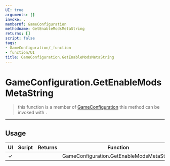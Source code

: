 ```yaml
---
UI: true
arguments: []
invoke: .
memberOf: GameConfiguration
methodname: GetEnableModsMetaString
returns: []
script: false
tags:
- GameConfiguration/_function
- function/UI
title: GameConfiguration.GetEnableModsMetaString
---
```

# GameConfiguration.GetEnableModsMetaString
> this function is a member of [GameConfiguration](civ-6/lua/GameConfiguration.md)
> this method can be invoked with `.`
-----
## Usage
|  UI | Script | Returns | Function | Arguments |
|:---:|:------:|-------:|:--------:|:---------|
|✓| ||GameConfiguration.GetEnableModsMetaString||
